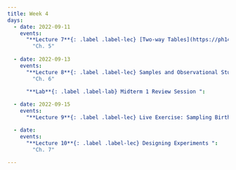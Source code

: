 ```yaml
---
title: Week 4
days:
  - date: 2022-09-11
    events:
      "**Lecture 7**{: .label .label-lec} [Two-way Tables](https://ph142-ucb.github.io/fa23/src/lec/Lec7_Two-way-tables.pdf)":
        "Ch. 5"
      
  - date: 2022-09-13
    events:
      "**Lecture 8**{: .label .label-lec} Samples and Observational Studies ":
        "Ch. 6"
       
      "**Lab**{: .label .label-lab} Midterm 1 Review Session ":

  - date: 2022-09-15
    events:
      "**Lecture 9**{: .label .label-lec} Live Exercise: Sampling Births from US Territories ":

  - date: 
    events:
      "**Lecture 10**{: .label .label-lec} Designing Experiments ":
        "Ch. 7"
      
---
```

